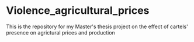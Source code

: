 # Violence_agricultural_prices
 This is the repository for my Master's thesis project on the effect of cartels' presence on agrictural prices and production
